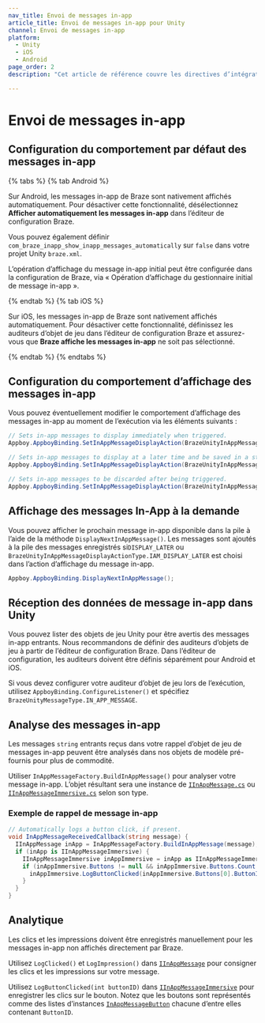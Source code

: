 ```yaml
---
nav_title: Envoi de messages in-app
article_title: Envoi de messages in-app pour Unity
channel: Envoi de messages in-app
platform: 
  - Unity
  - iOS
  - Android
page_order: 2
description: "Cet article de référence couvre les directives d’intégration de messagerie in-app pour la plateforme Unity."

---
```


# Envoi de messages in-app

## Configuration du comportement par défaut des messages in-app

{% tabs %}
{% tab Android %}

Sur Android, les messages in-app de Braze sont nativement affichés automatiquement. Pour désactiver cette fonctionnalité, désélectionnez **Afficher automatiquement les messages in-app** dans l’éditeur de configuration Braze.

Vous pouvez également définir `com_braze_inapp_show_inapp_messages_automatically` sur `false` dans votre projet Unity `braze.xml`.

L’opération d’affichage du message in-app initial peut être configurée dans la configuration de Braze, via « Opération d’affichage du gestionnaire initial de message in-app ».

{% endtab %}
{% tab iOS %}

Sur iOS, les messages in-app de Braze sont nativement affichés automatiquement. Pour désactiver cette fonctionnalité, définissez les auditeurs d’objet de jeu dans l’éditeur de configuration Braze et assurez-vous que **Braze affiche les messages in-app** ne soit pas sélectionné.

{% endtab %}
{% endtabs %}

## Configuration du comportement d’affichage des messages in-app

Vous pouvez éventuellement modifier le comportement d’affichage des messages in-app au moment de l’exécution via les éléments suivants :

```csharp
// Sets in-app messages to display immediately when triggered.
Appboy.AppboyBinding.SetInAppMessageDisplayAction(BrazeUnityInAppMessageDisplayActionType.IAM_DISPLAY_NOW);

// Sets in-app messages to display at a later time and be saved in a stack.
Appboy.AppboyBinding.SetInAppMessageDisplayAction(BrazeUnityInAppMessageDisplayActionType.IAM_DISPLAY_LATER);

// Sets in-app messages to be discarded after being triggered.
Appboy.AppboyBinding.SetInAppMessageDisplayAction(BrazeUnityInAppMessageDisplayActionType.IAM_DISCARD);
```

## Affichage des messages In-App à la demande

Vous pouvez afficher le prochain message in-app disponible dans la pile à l’aide de la méthode `DisplayNextInAppMessage()`. Les messages sont ajoutés à la pile des messages enregistrés si`DISPLAY_LATER` ou `BrazeUnityInAppMessageDisplayActionType.IAM_DISPLAY_LATER` est choisi dans l’action d’affichage du message in-app.

```csharp
Appboy.AppboyBinding.DisplayNextInAppMessage();
```

## Réception des données de message in-app dans Unity

Vous pouvez lister des objets de jeu Unity pour être avertis des messages in-app entrants. Nous recommandons de définir des auditeurs d’objets de jeu à partir de l’éditeur de configuration Braze. Dans l’éditeur de configuration, les auditeurs doivent être définis séparément pour Android et iOS.

Si vous devez configurer votre auditeur d’objet de jeu lors de l’exécution, utilisez `AppboyBinding.ConfigureListener()` et spécifiez `BrazeUnityMessageType.IN_APP_MESSAGE`.

## Analyse des messages in-app

Les messages `string` entrants reçus dans votre rappel d’objet de jeu de messages in-app peuvent être analysés dans nos objets de modèle pré-fournis pour plus de commodité.

Utiliser `InAppMessageFactory.BuildInAppMessage()` pour analyser votre message in-app. L’objet résultant sera une instance de [`IInAppMessage.cs`][13] ou [`IInAppMessageImmersive.cs`][12] selon son type.

### Exemple de rappel de message in-app

```csharp
// Automatically logs a button click, if present.
void InAppMessageReceivedCallback(string message) {
  IInAppMessage inApp = InAppMessageFactory.BuildInAppMessage(message);
  if (inApp is IInAppMessageImmersive) {
    IInAppMessageImmersive inAppImmersive = inApp as IInAppMessageImmersive;
    if (inAppImmersive.Buttons != null && inAppImmersive.Buttons.Count > 0) {
      inAppImmersive.LogButtonClicked(inAppImmersive.Buttons[0].ButtonID);
    }
  }
}
```

## Analytique

Les clics et les impressions doivent être enregistrés manuellement pour les messages in-app non affichés directement par Braze.

Utilisez `LogClicked()` et `LogImpression()` dans [`IInAppMessage`][13] pour consigner les clics et les impressions sur votre message.

Utilisez `LogButtonClicked(int buttonID)` dans [`IInAppMessageImmersive`][12] pour enregistrer les clics sur le bouton. Notez que les boutons sont représentés comme des listes d’instances [`InAppMessageButton`][8] chacune d’entre elles contenant `ButtonID`.

[8]: https://github.com/Appboy/appboy-unity-sdk/blob/master/Assets/Plugins/Appboy/Models/InAppMessage/InAppMessageButton.cs
[12]: https://github.com/Appboy/appboy-unity-sdk/blob/master/Assets/Plugins/Appboy/Models/InAppMessage/IInAppMessageImmersive.cs
[13]: https://github.com/Appboy/appboy-unity-sdk/blob/master/Assets/Plugins/Appboy/Models/InAppMessage/IInAppMessage.cs
